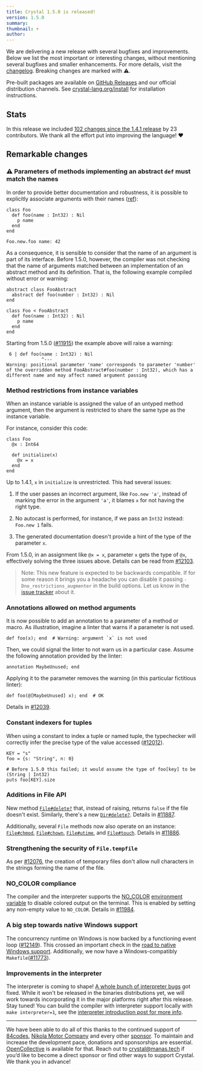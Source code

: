 ```yaml
---
title: Crystal 1.5.0 is released!
version: 1.5.0
summary:
thumbnail: +
author:
---
```


We are delivering a new release with several bugfixes and improvements. Below we list the most important or interesting changes, without mentioning several bugfixes and smaller enhancements. For more details, visit the [changelog](https://github.com/crystal-lang/crystal/releases/tag/1.5.0). Breaking changes are marked with ⚠️.

Pre-built packages are available on [GitHub Releases](https://github.com/crystal-lang/crystal/releases/tag/1.5.0) and our official distribution channels.
See [crystal-lang.org/install](https://crystal-lang.org/install/) for installation instructions.

## Stats

In this release we included [102 changes since the 1.4.1 release](https://github.com/crystal-lang/crystal/pulls?q=is%3Apr+milestone%3A1.5.0) by 23 contributors. We thank all the effort put into improving the language! ❤️

## Remarkable changes

### ⚠️ Parameters of methods implementing an abstract `def` must match the names

In order to provide better documentation and robustness, it is possible to explicitly associate arguments with their names ([ref](https://crystal-lang.org/reference/1.4/syntax_and_semantics/default_and_named_arguments.html#named-arguments)):

```crystal
class Foo
  def foo(name : Int32) : Nil
    p name
  end
end

Foo.new.foo name: 42
```

As a consequence, it is sensible to consider that the name of an argument is part of its interface. Before 1.5.0, however, the compiler was not checking that the name of arguments matched between an implementation of an abstract method and its definition. That is, the following example compiled without error or warning:

```crystal
abstract class FooAbstract
  abstract def foo(number : Int32) : Nil
end

class Foo < FooAbstract
  def foo(name : Int32) : Nil
    p name
  end
end
```

Starting from 1.5.0 ([#11915](https://github.com/crystal-lang/crystal/pull/11915)) the example above will raise a warning:

```
 6 | def foo(name : Int32) : Nil
             ^---
Warning: positional parameter 'name' corresponds to parameter 'number' of the overridden method FooAbstract#foo(number : Int32), which has a different name and may affect named argument passing
```

### Method restrictions from instance variables

When an instance variable is assigned the value of an untyped method argument, then the argument is restricted to share the same type as the instance variable.

For instance, consider this code:

```crystal
class Foo
  @x : Int64

  def initialize(x)
    @x = x
  end
end
```

Up to 1.4.1, `x` in `initialize` is unrestricted. This had several issues:

 1. If the user passes an incorrect argument, like `Foo.new 'a'`, instead of marking the error in the argument `'a'`, it blames `x` for not having the right type.

 2. No autocast is performed, for instance, if we pass an `Int32` instead: `Foo.new 1` fails.

 3. The generated documentation doesn't provide a hint of the type of the parameter `x`.

From 1.5.0, in an assignment like `@x = x`, parameter `x` gets the type of `@x`, effectively solving the three issues above. Details can be read from [#12103](https://github.com/crystal-lang/crystal/pull/12103).

> Note: This new feature is expected to be backwards compatible. If for some reason it brings you a headache you can disable it passing `-Dno_restrictions_augmenter` in the build options. Let us know in the [issue tracker](https://github.com/crystal-lang/crystal/issues) about it.

### Annotations allowed on method arguments

It is now possible to add an annotation to a parameter of a method or macro. As illustration, imagine a linter that warns if a parameter is not used.

```crystal
def foo(x); end  # Warning: argument `x` is not used
```

Then, we could signal the linter to not warn us in a particular case. Assume the following annotation provided by the linter:

```crystal
annotation MaybeUnused; end
```

Applying it to the parameter removes the warning (in this particular fictitious linter):

```crystal
def foo(@[MaybeUnused] x); end  # OK
```

Details in [#12039](https://github.com/crystal-lang/crystal/issues/12039).

### Constant indexers for tuples

When using a constant to index a tuple or named tuple, the typechecker will correctly infer the precise type of the value accessed ([#12012](https://github.com/crystal-lang/crystal/pull/12012)).

```crystal
KEY = "s"
foo = {s: "String", n: 0}

# Before 1.5.0 this failed; it would assume the type of foo[key] to be (String | Int32)
puts foo[KEY].size
```

### Additions in File API

New method [`File#delete?`](https://crystal-lang.org/api/1.5.0/File.html#delete%3F%28path%3APath%7CString%29%3ABool-class-method) that, instead of raising, returns `false` if the file doesn't exist. Similarly, there's a new [`Dir#delete?`](https://crystal-lang.org/api/1.5.0/Dir.html#delete?(path:Path|String):Bool-class-method). Details in [#11887](https://github.com/crystal-lang/crystal/pull/11887).

Additionally, several `File` methods now also operate on an instance: [`File#chmod`](https://crystal-lang.org/api/master/File.html#chmod%28permissions%3AInt%7CPermissions%29%3ANil-instance-method), [`File#chown`](https://crystal-lang.org/api/master/File.html#chown%28uid%3AInt%3D-1%2Cgid%3AInt%3D-1%29%3ANil-instance-method), [`File#utime`](https://crystal-lang.org/api/master/File.html#utime%28atime%3ATime%2Cmtime%3ATime%29%3ANil-instance-method), and [`File#touch`](https://crystal-lang.org/api/master/File.html#touch%28time%3ATime%3DTime.utc%29%3ANil-instance-method). Details in [#11886](https://github.com/crystal-lang/crystal/pull/11886).

### Strengthening the security of `File.tempfile`

As per [#12076](https://github.com/crystal-lang/crystal/pull/12076), the creation of temporary files don't allow null characters in the strings forming the name of the file.

### NO_COLOR compliance

The compiler and the interpreter supports the [NO_COLOR](https://no-color.org) [environment variable](https://crystal-lang.org/syntax_semantics/) to disable colored output on the terminal. This is enabled by setting any non-empty value to `NO_COLOR`. Details in [#11984](https://github.com/crystal-lang/crystal/pull/11984).

### A big step towards native Windows support

The concurrency runtime on Windows is now backed by a functioning event loop ([#12149](https://github.com/crystal-lang/crystal/pull/12149)).
This crossed an important check in the [road to native Windows support](https://github.com/crystal-lang/crystal/issues/5430). Additionally, we now have a Windows-compatibly `Makefile`([#11773](https://github.com/crystal-lang/crystal/pull/11773)).

### Improvements in the interpreter

The interpreter is coming to shape! [A whole bunch of interpreter bugs](https://github.com/crystal-lang/crystal/pulls?q=is%3Apr+sort%3Aupdated-desc+milestone%3A1.5.0+label%3Atopic%3Acompiler%3Ainterpreter) got fixed.
While it won't be released in the binaries distributions yet, we will work towards incorporating it in the major platforms right after this release. Stay tuned!
You can build the compiler with interpreter support locally with `make interpreter=1`, see the [interpreter introduction post for more info](https://crystal-lang.org/2021/12/29/crystal-i.html).

---

We have been able to do all of this thanks to the continued support of [84codes](https://www.84codes.com/), [Nikola Motor Company](https://nikolamotor.com/) and every other [sponsor](/sponsors). To maintain and increase the development pace, donations and sponsorships are essential. [OpenCollective](https://opencollective.com/crystal-lang) is available for that. Reach out to [crystal@manas.tech](mailto:crystal@manas.tech) if you’d like to become a direct sponsor or find other ways to support Crystal. We thank you in advance!
